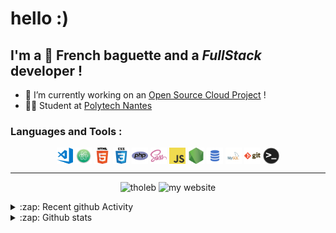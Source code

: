 # hello :)

## I'm a 🥖 French baguette and a *FullStack* developer !
- 🎉 I’m currently working on an [Open Source Cloud Project][yaoscp] !
- 👨‍🎓 Student at [Polytech Nantes][polytech]

<!--
### Connect with me:
<p align="center" width="100%">
<a href="http://tholeb.fr"><img align="center" alt="tholeb.fr" width="22px" src="https://raw.githubusercontent.com/iconic/open-iconic/master/svg/globe.svg" /></a>
<a href="https://www.linkedin.com/in/thomas-lebreton-1246681b2/"><img align="center" alt="LinkedIn" width="22px" src="https://cdn.jsdelivr.net/npm/simple-icons@v3/icons/linkedin.svg" /></a>
<a href="https://discord.com/channels/@me/259056305187192833"><img align="center" alt="Discord" title="tholeb#6077" width="22px" src="https://cdn.jsdelivr.net/npm/simple-icons@v3/icons/discord.svg" /></a>
</p>
-->

### Languages and Tools :

<p align="center" width="auto">
<a href="http://tholeb.fr" style="width:auto"><img align="center" alt="Visual Studio Code" width="26px" src="https://raw.githubusercontent.com/github/explore/80688e429a7d4ef2fca1e82350fe8e3517d3494d/topics/visual-studio-code/visual-studio-code.png" /></a>
<a href="http://tholeb.fr" style="width:auto"><img align="center" alt="atom" width="26px" src="https://raw.githubusercontent.com/github/explore/80688e429a7d4ef2fca1e82350fe8e3517d3494d/topics/atom/atom.png" /></a>
<a href="http://tholeb.fr" style="width:auto"><img align="center" alt="html" width="26px" src="https://raw.githubusercontent.com/github/explore/80688e429a7d4ef2fca1e82350fe8e3517d3494d/topics/html/html.png" /></a>
<a href="http://tholeb.fr" style="width:auto"><img align="center" alt="css" width="26px" src="https://raw.githubusercontent.com/github/explore/80688e429a7d4ef2fca1e82350fe8e3517d3494d/topics/css/css.png" /></a>
<a href="http://tholeb.fr" style="width:auto"><img align="center" alt="php" width="26px" src="https://raw.githubusercontent.com/github/explore/80688e429a7d4ef2fca1e82350fe8e3517d3494d/topics/php/php.png" /></a>
<a href="http://tholeb.fr" style="width:auto"><img align="center" alt="sass" width="26px" src="https://raw.githubusercontent.com/github/explore/80688e429a7d4ef2fca1e82350fe8e3517d3494d/topics/sass/sass.png" /></a>
<a href="http://tholeb.fr" style="width:auto"><img align="center" alt="js" width="26px" src="https://raw.githubusercontent.com/github/explore/80688e429a7d4ef2fca1e82350fe8e3517d3494d/topics/javascript/javascript.png" /></a>
<a href="http://tholeb.fr" style="width:auto"><img align="center" alt="nodejs" width="26px" src="https://raw.githubusercontent.com/github/explore/80688e429a7d4ef2fca1e82350fe8e3517d3494d/topics/nodejs/nodejs.png" /></a>
<a href="http://tholeb.fr" style="width:auto"><img align="center" alt="sql" width="26px" src="https://raw.githubusercontent.com/github/explore/80688e429a7d4ef2fca1e82350fe8e3517d3494d/topics/sql/sql.png" /></a>
<a href="http://tholeb.fr" style="width:auto"><img align="center" alt="mysql" width="26px" src="https://raw.githubusercontent.com/github/explore/80688e429a7d4ef2fca1e82350fe8e3517d3494d/topics/mysql/mysql.png" /></a>
<a href="http://tholeb.fr" style="width:auto"><img align="center" alt="git" width="26px" src="https://raw.githubusercontent.com/github/explore/80688e429a7d4ef2fca1e82350fe8e3517d3494d/topics/git/git.png" /></a>
<a href="http://tholeb.fr" style="width:auto"><img align="center" alt="UNIX" width="26px" src="https://raw.githubusercontent.com/github/explore/80688e429a7d4ef2fca1e82350fe8e3517d3494d/topics/terminal/terminal.png" /></a>
</p>


---
<p align="center">
  <img src="https://komarev.com/ghpvc/?username=tholeb" alt="tholeb" />
  <img alt="my website" src="https://img.shields.io/badge/tholeb.fr-My%20website-blue">
</p>

<details>
    <summary>:zap: Recent github Activity</summary>
    My recent activity on github
    <p>
      <!--START_SECTION:activity-->
    </p>
</details>
<details>
  <summary>:zap: Github stats</summary>
  <p align:"center" width="100%">
    <a href="http://tholeb.fr">
      <img align="center" src="https://github-readme-stats.vercel.app/api/top-langs/?username=anuraghazra&layout=compact&theme=radical" />
    </a>
    <br />
    <a href="http://tholeb.fr">
      <img align="center" src="https://github-readme-stats.vercel.app/api?username=tholeb&show_icons=true&hide_border=false&theme=radical" />
    </a>
  </p>
</details>


[website]: http://tholeb.fr
[vlife]: http://vlife.fr
[twitter]: https://twitter.com/tholeb_
[discord]: https://discord.com/channels/@me/259056305187192833
[polytech]: https://polytech.univ-nantes.fr/
[linkedin]: https://www.linkedin.com/in/thomas-lebreton-1246681b2/
[steam]: https://steamcommunity.com/id/tholeb/
[yaoscp]: https://github.com/YAOSCP
<!--stackedit_data:
eyJoaXN0b3J5IjpbMTA2Mjk5NjgzMywtMTQzMDEwNDUzNCwtOT
g0NjUzNDk0LC0xMzQzMzc2OTA5LC0xNzQ3OTg3MDA0XX0=
-->
